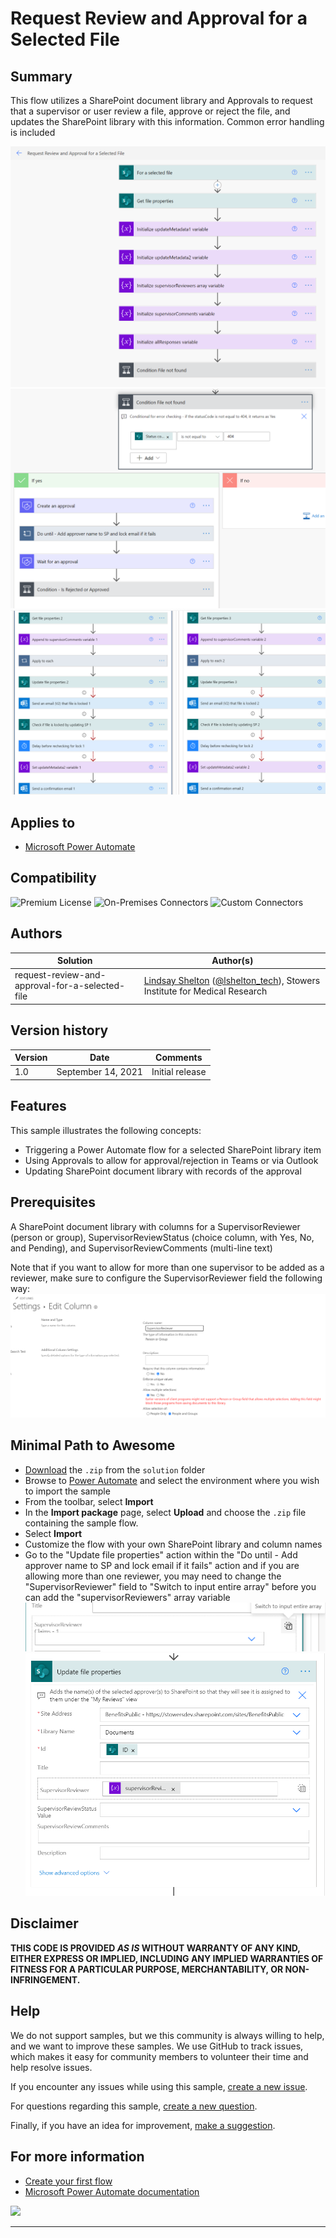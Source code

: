 # Request Review and Approval for a Selected File

## Summary

This flow utilizes a SharePoint document library and Approvals to request that a supervisor or user review a file, approve or reject the file, and updates the SharePoint library with this information.  Common error handling is included

![An overview of the flow](./assets/Flow1.PNG)
![More detail on the inside of the File Not Found check](./assets/Flow2.PNG)
![Detail on the inside of the If Rejected check](./assets/Flow3.PNG)

## Applies to

* [Microsoft Power Automate](https://docs.microsoft.com/power-automate/)

## Compatibility


![Premium License](https://img.shields.io/badge/Premium%20License-Not%20Required-green.svg "Premium license not required")
![On-Premises Connectors](https://img.shields.io/badge/On--Premises%20Connectors-No-green.svg "Does not use on-premise connectors")
![Custom Connectors](https://img.shields.io/badge/Custom%20Connectors-Not%20Required-green.svg "Does not use custom connectors")

## Authors

Solution|Author(s)
--------|---------
request-review-and-approval-for-a-selected-file | [Lindsay Shelton](https://github.com/lsheltonSTO) ([@lshelton_tech](https://twitter.com/lshelton_tech)), Stowers Institute for Medical Research

## Version history

Version|Date|Comments
-------|----|--------
1.0|September 14, 2021|Initial release

## Features

This sample illustrates the following concepts:

* Triggering a Power Automate flow for a selected SharePoint library item
* Using Approvals to allow for approval/rejection in Teams or via Outlook
* Updating SharePoint document library with records of the approval

## Prerequisites

A SharePoint document library with columns for a SupervisorReviewer (person or group), SupervisorReviewStatus (choice column, with Yes, No, and Pending), and SupervisorReviewComments (multi-line text)

Note that if you want to allow for more than one supervisor to be added as a reviewer, make sure to configure the SupervisorReviewer field the following way:
![The proper configuration](./assets/FlowColumnTip1.PNG)

## Minimal Path to Awesome

* [Download](./solution/RequestReviewandApprovalforaSelectedFile.zip) the `.zip` from the `solution` folder
* Browse to [Power Automate](https://flow.microsoft.com/manage/environments) and select the environment where you wish to import the sample
* From the toolbar, select **Import**
* In the **Import package** page, select **Upload** and choose the `.zip` file containing the sample flow.
* Select **Import**
* Customize the flow with your own SharePoint library and column names
* Go to the "Update file properties" action within the "Do until - Add approver name to SP and lock email if it fails" action and if you are allowing more than one reviewer, you may need to change the "SupervisorReviewer" field to "Switch to input entire array" before you can add the "supervisorReviewers" array variable
![The button to check when changing the field](./assets/FlowTip1.PNG)
![What it should look like](./assets/FlowTip2.PNG)

## Disclaimer

**THIS CODE IS PROVIDED *AS IS* WITHOUT WARRANTY OF ANY KIND, EITHER EXPRESS OR IMPLIED, INCLUDING ANY IMPLIED WARRANTIES OF FITNESS FOR A PARTICULAR PURPOSE, MERCHANTABILITY, OR NON-INFRINGEMENT.**

## Help

We do not support samples, but we this community is always willing to help, and we want to improve these samples. We use GitHub to track issues, which makes it easy for  community members to volunteer their time and help resolve issues.

If you encounter any issues while using this sample, [create a new issue](https://github.com/pnp/powerautomate-samples/issues/new?assignees=&labels=Needs%3A+Triage+%3Amag%3A%2Ctype%3Abug-suspected&template=bug-report.yml&sample=YOURSAMPLENAME&authors=@YOURGITHUBUSERNAME&title=YOURSAMPLENAME%20-%20).

For questions regarding this sample, [create a new question](https://github.com/pnp/powerautomate-samples/issues/new?assignees=&labels=Needs%3A+Triage+%3Amag%3A%2Ctype%3Abug-suspected&template=question.yml&sample=YOURSAMPLENAME&authors=@YOURGITHUBUSERNAME&title=YOURSAMPLENAME%20-%20).

Finally, if you have an idea for improvement, [make a suggestion](https://github.com/pnp/powerautomate-samples/issues/new?assignees=&labels=Needs%3A+Triage+%3Amag%3A%2Ctype%3Abug-suspected&template=suggestion.yml&sample=YOURSAMPLENAME&authors=@YOURGITHUBUSERNAME&title=YOURSAMPLENAME%20-%20).

## For more information

- [Create your first flow](https://docs.microsoft.com/en-us/power-automate/getting-started#create-your-first-flow)
- [Microsoft Power Automate documentation](https://docs.microsoft.com/en-us/power-automate/)


<img src="https://telemetry.sharepointpnp.com/powerautomate-samples/samples/request-review-and-approval-for-a-selected-file" />

---
